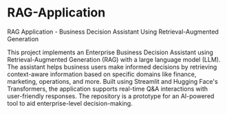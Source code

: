 # RAG-Application
RAG Application - Business Decision Assistant Using Retrieval-Augmented Generation

This project implements an Enterprise Business Decision Assistant using Retrieval-Augmented Generation (RAG) with a large language model (LLM). The assistant helps business users make informed decisions by retrieving context-aware information based on specific domains like finance, marketing, operations, and more. Built using Streamlit and Hugging Face's Transformers, the application supports real-time Q&A interactions with user-friendly responses. The repository is a prototype for an AI-powered tool to aid enterprise-level decision-making.


